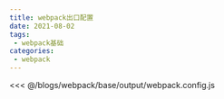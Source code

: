 ```yaml
---
title: webpack出口配置
date: 2021-08-02
tags:
 - webpack基础
categories:
 - webpack
---
```

<<< @/blogs/webpack/base/output/webpack.config.js